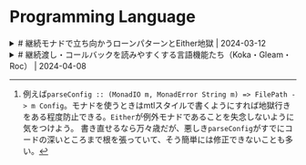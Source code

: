 # Programming Language

<details>
<summary># 継続モナドで立ち向かうローンパターンとEither地獄 | 2024-03-12</summary>

<a href="2024-03-12-either-hell-with-continuation.md">link</a>

## 継続モナドで立ち向かうローンパターンとEither地獄

Haskellでファイルなどのリソースの解放を保証するテクニックとして、ローンパターン（Loan Pattern）がある。`withFile :: FilePath -> IOMode -> (Handle -> IO r) -> IO r`などがその例だ。
ローンパターンによる関数を複数使ったプログラムは、無名関数のネストが深くなる。

```haskell
main = do
  withFile "src.txt" ReadMode \src ->
    withFile "dst.txt" WriteMode \dst ->
      ...
```

この問題には、継続モナド`ContT`を使ったきれいな解決策が知られている。

```haskell
main = evalContT do
  src <- ContT $ withFile "src.txt" ReadMode
  dst <- ContT $ withFile "dst.txt" WriteMode
  ...
```

ミソは、ContTを使うことで、継続渡しスタイルをdo記法に変換できるところにある。

このアイディアを更に深堀りしてみよう。
設定ファイルを読み込みパースする関数`parseConfig`と、`Config`のあるフィールドを取得する関数`getField`があるとする。
設定ファイルを読み込んでフィールド`language`を取得し、アプリケーションの言語を変更する処理は次のように書ける。

```haskell
parseConfig :: MonadIO m => FilePath -> m (Either String Config)
getField :: MonadIO m => Config -> m (Either String Value)

updateLanguage :: (MonadIO m, MonadState Env) => m ()
updateLanguage = do
  ecfg <- parseConfig "app.cfg"
  case ecfg of
    Left err -> error err
    Right cfg -> do
      elang <- getField cfg "language"
      case elang of
        Left err -> error err
        Right lang -> modify \env -> env { language = lang }
```

`Left`と`Right`のパターンマッチが繰り返されている。
こういう地獄に落ちると人は「おお神よ！try-catch構文はどこへ行ってしまったのです！」という気分になり、`ExceptT`などの例外モナドを使って`parseConfig`と`getField`を書き直したくなる[^1]。
[^1]: 例えば`parseConfig :: (MonadIO m, MonadError String m) => FilePath -> m Config`。モナドを使うときはmtlスタイルで書くようにすれば地獄行きをある程度防止できる。`Either`が例外モナドであることを失念しないように気をつけよう。
書き直せるなら万々歳だが、悪しき`parseConfig`がすでにコードの深いところまで根を張っていて、そう簡単には修正できないことも多い。

`ContT`は、こんなときに助けになる。まずは、継続渡しスタイルを使って`updateLanguage`を書き換えよう。

```haskell
updateLanguage :: (MonadIO m, MonadState Env) => m ()
updateLanguage = do
  with (parseConfig "app.cfg") \cfg ->
    with (getField cfg "language") \lang ->
      modify \env -> env { language = lang }

with :: Monad m => m (Either String a) -> (a -> m (Either String b)) -> m (Either String b)
with m k = do
  ea <- m
  case ea of
    Left err -> pure $ Left err
    Right a -> k a
```
（サラッと書いてしまったが、こういう書き換えは難しい。コツを掴めるまでしばらくかかるが、できるようになると色々便利。）

これで`Left`と`Right`のパターンマッチを一つにできた。あとは`ContT`を使ってdo記法に戻せばいい。
`with`を`ContT`でラップしよう。

```haskell
updateLanguage :: (MonadIO m, MonadState Env) => m ()
updateLanguage = evalContT do
  cfg <- with (parseConfig "app.cfg")
  lang <- with (getField cfg "language")
  modify \env -> env { language = lang }

with :: Monad m => m (Either String a) -> ContT (Either String b) m a
with m = ContT \k -> do
  ea <- m
  case ea of
    Left err -> pure $ Left err
    Right a -> k a
```

ややこしいコードを上手く継続渡しスタイルに落としこめれば、`ContT`を使ったシンプルなdo記法にリファクタリングできる。
`ContT`自体が少々ややこしいので乱用は禁物だが、うまく使えば最小限の変更でプログラムがグッと読みやすくなる。

### 参考文献
* [ローンパターン \- haskell\-shoen](https://scrapbox.io/haskell-shoen/%E3%83%AD%E3%83%BC%E3%83%B3%E3%83%91%E3%82%BF%E3%83%BC%E3%83%B3)
* [Why would you use ContT?](https://ro-che.info/articles/2019-06-07-why-use-contt)
  + `ContT`を使って継続渡しスタイルをdo記法に書き換える例を紹介している。
* [Lysxia \- The reasonable effectiveness of the continuation monad](https://blog.poisson.chat/posts/2019-10-26-reasonable-continuations.html)
  + 継続モナドを使って他の様々なモナドを実装する記事。継続モナドの強力さを示す好例。
* [ContT を使ってコードを綺麗にしよう！](https://github.com/e-bigmoon/haskell-blog/blob/a737b9549130ea61f7a299628f3350c00326ac03/posts/2018/06-26-cont-param.md)（元サイトリンク切れのため、Githubで公開されてるMarkdown原稿をリンク）
  + 本記事よりもイカした手法を紹介している。
* [fallibleというパッケージをリリースしました \- Haskell\-jp](https://haskell.jp/blog/posts/2019/fallible.html)
  + ↑の記事をEitherに拡張したもの。

### 追記というか余談

[haskell \- Monadic function of \`\(a \-> m \(Either e b\)\) \-> Either e a \-> m \(Either e b\)\`? \- Stack Overflow](https://stackoverflow.com/questions/73354040/monadic-function-of-a-m-either-e-b-either-e-a-m-either-e-b)によると、`with`はもっと抽象化できるらしい。

```haskell
with :: (Monad m, Monad f, Traversable f) => m (f a) -> ContT (f b) m a
with m = ContT \k -> do
  x <- m
  join <$> traverse k x
```

この`with`は`Maybe`にも対応している。対応しているが、ちょっとやりすぎな気もする。
</details>

<details>
<summary># 継続渡し・コールバックを読みやすくする言語機能たち（Koka・Gleam・Roc） | 2024-04-08</summary>

<a href="2024-04-08-syntax-for-cps.md">link</a>

## 継続渡し・コールバックを読みやすくする言語機能たち（Koka・Gleam・Roc）

継続渡しスタイル、あるいはコールバック関数は非常に強力なテクニックだ。
例えばJavaScriptでは、非同期処理を扱う`.then`メソッドが有名どころだろう。

```javascript
fetch("http://example.com/movies.json")
  .then((response) => response.json())
  .then((movies) => console.log(movies))
```

継続渡しスタイルは読みにくい。そこで、JavaScriptではasync構文が導入されている。

```javascript
const response = await fetch("http://example.com/movies.json");
const movies = await response.json();
console.log(movies);
```

awaitの振る舞いは、以下のような読み替えルールがあると考えると理解しやすい。

```javascript
const X = await P; E;
=>
P.then((X) => E);
```

awaitは、継続渡しスタイルの非同期プログラムを、あたかも直接スタイルかのように書くための言語機能だ、と解釈できる。
プログラミング言語の中には、より汎用的に継続渡しスタイルを直接スタイルに変える言語機能を持つものがある。

[Koka](https://koka-lang.github.io/koka/doc/index.html)には、`with`構文がある。
例えば、1から10までの整数を標準出力に書き出すKokaプログラムは以下のようになる：

```koka
list(1,10).foreach(fn (x) {
  println(x)
})
```

`with`構文を使うと、以下のように書ける。

```koka
with x <- list(1,10).foreach
println(x)
```

`with`の読み替えルールは以下のようになる：

```
with X <- F(A, ...)
E
=>
F(A, ..., fn (X) { E })
```

Kokaの名前は日本語の「効果」に由来する。その名が示す通り、Kokaは代数的効果（Algebraic effects）をサポートしている。
代数的効果はざっくり言えば「すごく高機能な例外」だ。例えば、以下のKokaプログラムは、0除算エラー（raiseエフェクト）を起こしうる関数`divide`を定義している。

```koka
fun divide( x : int, y : int ) : raise int
  if y==0 then raise("div-by-zero") else x / y
```

`raise`の振る舞いを自由に後づけできるのが代数的効果の特徴だ。次のプログラムは、例外をもみ消して定数`42`に評価されたものとする。`handler`構文で各エフェクトの実装を与えている。次のプログラムは最終的に`50`を返す。

```koka
(hander {
  ctl raise(msg) { 42 }
})(fn () {
  8 + divide(1, 0)
})
```

`hander {...}`は、エフェクトを起こしうる処理をコールバック関数として受け取る関数になっている。
コールバック関数を受け取るということはつまり、`with`を使うともっとスマートに書ける。

```koka
with handler { ctl raise(msg) { 42 } }
8 + divide(1, 0)
```

[Gleam](https://gleam.run/)にも同様の振る舞いをする`use`構文がある。
[Use \- The Gleam Language Tour](https://tour.gleam.run/advanced-features/use/)から、`use`を使ったコード例を引用する：

```gleam
pub fn without_use() {
  result.try(get_username(), fn(username) {
    result.try(get_password(), fn(password) {
      result.map(log_in(username, password), fn(greeting) {
        greeting <> ", " <> username
      })
    })
  })
}

pub fn with_use() {
  use username <- result.try(get_username())
  use password <- result.try(get_password())
  use greeting <- result.map(log_in(username, password))
  greeting <> ", " <> username
}
```

`result.try`は、成功か失敗を表す`result`値と、成功したなら実行されるコールバック関数を受け取り、最初の引数が成功値ならコールバックを適用、失敗値ならそれをそのまま返す。
`use`構文はKokaの`with`と同様の振る舞いをするので、`with_use()`のような書き方ができる。

[Roc](https://www.roc-lang.org/)はHaskellに似た軽量な構文を持つプログラミング言語だ。
Rocで標準入出力を扱うプログラムを書くと、以下のようになる。

```roc
main =
    await (Stdout.line "Type something press Enter:") \_ ->
        await Stdin.line \input ->
            Stdout.line "Your input was: $(Inspect.toStr input)"
```

`await`はJavaScriptのそれとは異なり、単なる関数である。第一引数に実行したいタスクを、第二引数にタスクの結果を処理するコールバック関数を取る。`\input -> ...`は無名関数だ。

Rocでは、`<-`を使って継続渡しスタイルを直接スタイルに書き換える。

```roc
main =
    _ <- await (Stdout.line "Type something press Enter:")
    input <- await Stdin.line

    Stdout.line "Your input was: $(Inspect.toStr input)"
```

JavaScriptに見られる`async`構文は、様々な言語で導入されている。
いくつかの言語では、より柔軟な形で`async`のような構文を定義できるようになっている。
例えばF#ではcomputation expressionが、Haskellではdo構文とモナドが使われている。
これらの言語機能は強力な反面、言語への導入に少々ハードルがある。

`async`構文が本当にやりたいことは継続渡しスタイルを直接スタイルのように書くことだ、と思うと、もっと単純な解決策がある。それがKokaの`with`やGleamの`use`構文だ。
あるいは、`with`や`use`と同じように、`async`構文は継続渡しスタイルに立ち向かうための道具だ、という見方もできる。
</details>

